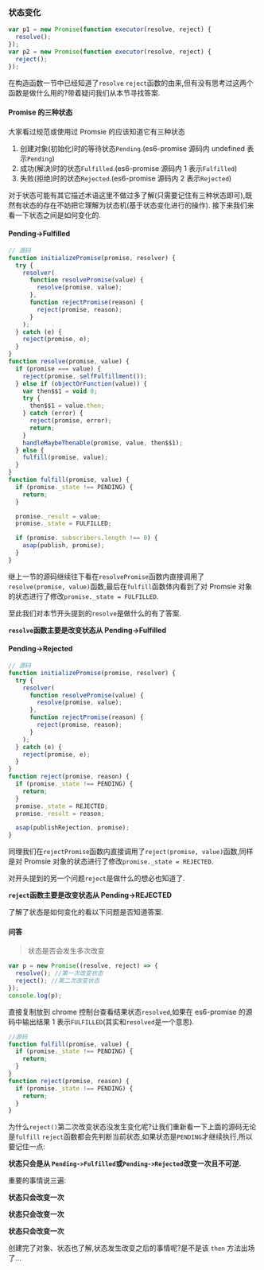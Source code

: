 ### 状态变化

```javascript
var p1 = new Promise(function executor(resolve, reject) {
  resolve();
});
var p2 = new Promise(function executor(resolve, reject) {
  reject();
});
```

在构造函数一节中已经知道了`resolve` `reject`函数的由来,但有没有思考过这两个函数是做什么用的?带着疑问我们从本节寻找答案.

#### Promise 的三种状态

大家看过规范或使用过 Promsie 的应该知道它有三种状态

1. 创建对象(初始化)时的等待状态`Pending`.(es6-promise 源码内 undefined 表示`Pending`)
2. 成功(解决)时的状态`Fulfilled`.(es6-promise 源码内 1 表示`Fulfilled`)
3. 失败(拒绝)时的状态`Rejected`.(es6-promise 源码内 2 表示`Rejected`)

对于状态可能有其它描述术语这里不做过多了解(只需要记住有三种状态即可),既然有状态的存在不妨把它理解为状态机(基于状态变化进行的操作).
接下来我们来看一下状态之间是如何变化的.

#### Pending->Fulfilled

```javascript
// 源码
function initializePromise(promise, resolver) {
  try {
    resolver(
      function resolvePromise(value) {
        resolve(promise, value);
      },
      function rejectPromise(reason) {
        reject(promise, reason);
      }
    );
  } catch (e) {
    reject(promise, e);
  }
}
function resolve(promise, value) {
  if (promise === value) {
    reject(promise, selfFulfillment());
  } else if (objectOrFunction(value)) {
    var then$$1 = void 0;
    try {
      then$$1 = value.then;
    } catch (error) {
      reject(promise, error);
      return;
    }
    handleMaybeThenable(promise, value, then$$1);
  } else {
    fulfill(promise, value);
  }
}
function fulfill(promise, value) {
  if (promise._state !== PENDING) {
    return;
  }

  promise._result = value;
  promise._state = FULFILLED;

  if (promise._subscribers.length !== 0) {
    asap(publish, promise);
  }
}
```

继上一节的源码继续往下看在`resolvePromise`函数内直接调用了`resolve(promise, value)`函数,最后在`fulfill`函数体内看到了对 Promsie 对象的状态进行了修改`promise._state = FULFILLED`.

至此我们对本节开头提到的`resolve`是做什么的有了答案.

**`resolve`函数主要是改变状态从 Pending->Fulfilled**

#### Pending->Rejected

```javascript
// 源码
function initializePromise(promise, resolver) {
  try {
    resolver(
      function resolvePromise(value) {
        resolve(promise, value);
      },
      function rejectPromise(reason) {
        reject(promise, reason);
      }
    );
  } catch (e) {
    reject(promise, e);
  }
}
function reject(promise, reason) {
  if (promise._state !== PENDING) {
    return;
  }
  promise._state = REJECTED;
  promise._result = reason;

  asap(publishRejection, promise);
}
```

同理我们在`rejectPromise`函数内直接调用了`reject(promise, value)`函数,同样是对 Promsie 对象的状态进行了修改`promise._state = REJECTED`.

对开头提到的另一个问题`reject`是做什么的想必也知道了.

**`reject`函数主要是改变状态从 Pending->REJECTED**

了解了状态是如何变化的看以下问题是否知道答案.

#### 问答

> 状态是否会发生多次改变

```javascript
var p = new Promise((resolve, reject) => {
  resolve(); //第一次改变状态
  reject(); //第二次改变状态
});
console.log(p);
```

直接复制放到 chrome 控制台查看结果状态`resolved`,如果在 es6-promise 的源码中输出结果 1 表示`FULFILLED`(其实和`resolved`是一个意思).

```javascript
//源码
function fulfill(promise, value) {
  if (promise._state !== PENDING) {
    return;
  }
}
function reject(promise, reason) {
  if (promise._state !== PENDING) {
    return;
  }
}
```

为什么`reject()`第二次改变状态没发生变化呢?让我们重新看一下上面的源码无论是`fulfill` `reject`函数都会先判断当前状态,如果状态是`PENDING`才继续执行,所以要记住一点:

**状态只会是从 `Pending->Fulfilled`或`Pending->Rejected`改变一次且不可逆.**

重要的事情说三遍:

**状态只会改变一次**

**状态只会改变一次**

**状态只会改变一次**

创建完了对象、状态也了解,状态发生改变之后的事情呢?是不是该 `then` 方法出场了...
